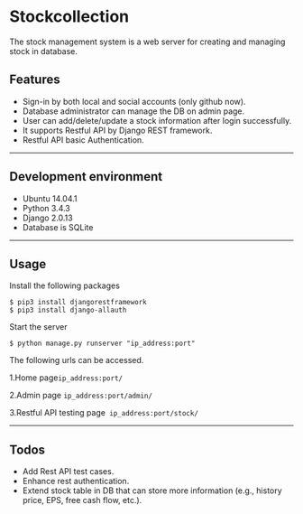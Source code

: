 # Stockcollection

The stock management system is a web server for creating and managing stock in database.

## Features

* Sign-in by both local and social accounts (only github now).
* Database administrator can manage the DB on admin page.
* User can add/delete/update a stock information after login successfully.
* It supports Restful API by Django REST framework.
* Restful API basic Authentication.

----
## Development environment
* Ubuntu 14.04.1
* Python 3.4.3
* Django 2.0.13
* Database is SQLite

----
## Usage
Install the following packages

    $ pip3 install djangorestframework
    $ pip3 install django-allauth

Start the server

    $ python manage.py runserver "ip_address:port"
The following urls can be accessed.

1.Home page`ip_address:port/`

2.Admin page `ip_address:port/admin/`

3.Restful API testing page` ip_address:port/stock/`

----
## Todos
* Add Rest API test cases.
* Enhance rest authentication.
* Extend stock table in DB that can store more information (e.g., history price, EPS, free cash flow, etc.).
